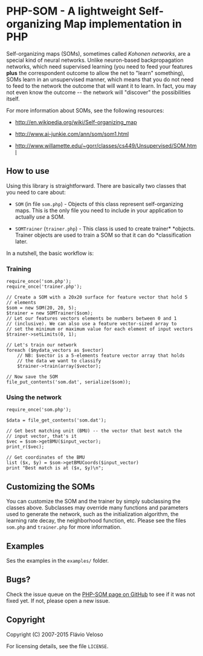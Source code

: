 PHP-SOM - A lightweight Self-organizing Map implementation in PHP
=================================================================

Self-organizing maps (SOMs), sometimes called *Kohonen networks*, are
a special kind of neural networks. Unlike neuron-based backpropagation
networks, which need supervised learning (you need to feed your
features **plus** the correspondent outcome to allow the net to
"learn" something), SOMs learn in an unsupervised manner, which means
that you do not need to feed to the network the outcome that will want
it to learn. In fact, you may not even know the outcome -- the network
will "discover" the possibilities itself.

For more information about SOMs, see the following resources:

* http://en.wikipedia.org/wiki/Self-organizing_map

* http://www.ai-junkie.com/ann/som/som1.html

* http://www.willamette.edu/~gorr/classes/cs449/Unsupervised/SOM.html


How to use
----------

Using this library is straightforward. There are basically two classes
that you need to care about:

* `SOM` (in file `som.php`) - Objects of this class represent
  self-organizing maps. This is the only file you need to include in
  your application to actually *use* a SOM.

* `SOMTrainer` (`trainer.php`) - This class is used to create trainer*
  *objects. Trainer objects are used to train a SOM so that it can do
  *classification later.

In a nutshell, the basic workflow is:

### Training ###

    require_once('som.php');
    require_once('trainer.php');

    // Create a SOM with a 20x20 surface for feature vector that hold 5
    // elements
    $som = new SOM(20, 20, 5);
    $trainer = new SOMTrainer($som);
    // Let our features vectors elements be numbers between 0 and 1
    // (inclusive). We can also use a feature vector-sized array to
    // set the minimum or maximum value for each element of input vectors
    $trainer->setLimits(0, 1);

    // Let's train our network
    foreach ($mydata_vectors as $vector)
		// NB: $vector is a 5-elements feature vector array that holds
		// the data we want to classify
		$trainer->train(array($vector);

	// Now save the SOM
	file_put_contents('som.dat', serialize($som));

### Using the network ###

    require_once('som.php');

	$data = file_get_contents('som.dat');

	// Get best matching unit (BMU) -- the vector that best match the
	// input vector, that's it
	$vec = $som->getBMU($input_vector);
	print_r($vec);

	// Get coordinates of the BMU
	list ($x, $y) = $som->getBMUCoords($input_vector)
	print "Best match is at ($x, $y)\n";


Customizing the SOMs
--------------------

You can customize the SOM and the trainer by simply subclassing the
classes above. Subclasses may override many functions and parameters
used to generate the network, such as the initialization algorithm,
the learning rate decay, the neighborhood function, etc. Please see
the files `som.php` and `trainer.php` for more information.


Examples
--------
Ses the examples in the `examples/` folder.



Bugs?
-----

Check the issue queue on the
[PHP-SOM page on GitHub](https://github.com/flaviovs/php-som/issues)
to see if it was not fixed yet. If not, please open a new issue.


Copyright
---------

Copyright (C) 2007-2015 Flávio Veloso

For licensing details, see the file `LICENSE`.
